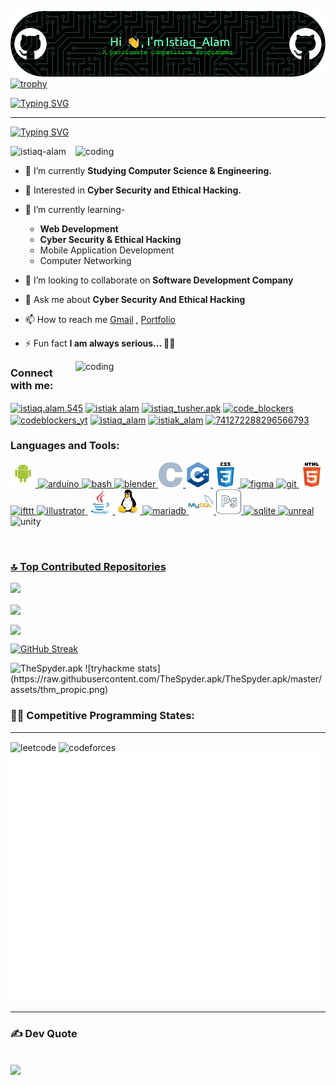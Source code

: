 ![logo](https://github.com/Istiaq-Alam/Istiaq-Alam/blob/main/Portfolio/assets/images/header-image.png)
[![trophy](https://github-profile-trophy.vercel.app/?username=Istiaq-Alam&theme=onestar&no-bg=true&no-frame=true)](https://github.com/ryo-ma/github-profile-trophy)
  
[![Typing SVG](https://readme-typing-svg.herokuapp.com?font=Fira+Code&weight=900&size=31&pause=2000&color=00F716&center=true&vCenter=true&multiline=true&width=1000&height=100&lines=%F0%9F%94%B0Istiaq+Alam%F0%9F%94%B0)](https://git.io/typing-svg)
<hr> 
<!-- <h1 align="center">🔰Istiaq Alam🔰</h1> -->

[![Typing SVG](https://readme-typing-svg.herokuapp.com?font=Fira+Code&weight=900&size=21&pause=2000&color=00F716&center=true&vCenter=true&multiline=true&width=1000&height=100&lines=%22Crafting+Innovative+Solutions%3A+Engineer+%7C+Designer+%7C+Developer%22)](https://git.io/typing-svg)

<!-- <h3 align="center">"Crafting Innovative Solutions: Engineer | Designer | Developer"</h3> -->

<img align="right" alt="coding" width="400" src="https://media.giphy.com/media/bJ4TVNYNUympPgcpem/giphy.gif?cid=790b7611ily2pvhfdw0hu2h4ryctkf1kvsho7keuamj1idcq&ep=v1_gifs_search&rid=giphy.gif&ct=g">

<p align="left"> <img src="https://komarev.com/ghpvc/?username=istiaq-alam&label=Profile%20views&color=0e75b6&style=flat" alt="istiaq-alam" /> </p>


- 🔭 I’m currently **Studying Computer Science & Engineering.**

- 👾 Interested in **Cyber Security and Ethical Hacking.**
  
- 🌱 I’m currently learning-
  - **Web Development**
  - **Cyber Security & Ethical Hacking**
  - Mobile Application Development
  - Computer Networking

- 👯 I’m looking to collaborate on **Software Development Company**

- 💬 Ask me about **Cyber Security And Ethical Hacking**

- 📫 How to reach me [Gmail](istiaqlm@gmail.com) , [Portfolio](https://istiaq-alam.vercel.app/)

- ⚡ Fun fact **I am always serious... 👨‍⚖️**
<img align="right" alt="coding" width="400" src="https://cdn.dribbble.com/users/2131993/screenshots/4948736/media/45dceb640723d72436c427add7966cf8.gif">
<h3 align="left">Connect with me:</h3>


<p align="left">
<a href="https://fb.com/istiaq.alam.545" target="blank"><img align="center" src="https://raw.githubusercontent.com/rahuldkjain/github-profile-readme-generator/master/src/images/icons/Social/facebook.svg" alt="istiaq.alam.545" height="30" width="40" /></a>
<a href="https://linkedin.com/in/istiak-alam-zsh" target="blank"><img align="center" src="https://raw.githubusercontent.com/rahuldkjain/github-profile-readme-generator/master/src/images/icons/Social/linked-in-alt.svg" alt="istiak alam" height="30" width="40" /></a>
<a href="https://instagram.com/istiaq_tusher.apk" target="blank"><img align="center" src="https://raw.githubusercontent.com/rahuldkjain/github-profile-readme-generator/master/src/images/icons/Social/instagram.svg" alt="istiaq_tusher.apk" height="30" width="40" /></a>
<a href="http://www.youtube.com/@Code_Blockers" target="blank"><img align="center" src="https://raw.githubusercontent.com/rahuldkjain/github-profile-readme-generator/master/src/images/icons/Social/youtube.svg" alt="code_blockers" height="30" width="40" /></a>
<a href="https://www.hackerrank.com/codeblockers_yt" target="blank"><img align="center" src="https://raw.githubusercontent.com/rahuldkjain/github-profile-readme-generator/master/src/images/icons/Social/hackerrank.svg" alt="codeblockers_yt" height="30" width="40" /></a>
<a href="https://codeforces.com/profile/istiaq_alam" target="blank"><img align="center" src="https://raw.githubusercontent.com/rahuldkjain/github-profile-readme-generator/master/src/images/icons/Social/codeforces.svg" alt="istiaq_alam" height="30" width="40" /></a>
<a href="https://www.leetcode.com/istiak_alam" target="blank"><img align="center" src="https://raw.githubusercontent.com/rahuldkjain/github-profile-readme-generator/master/src/images/icons/Social/leet-code.svg" alt="istiak_alam" height="30" width="40" /></a>
<a href="https://discord.gg/741272288296566793" target="blank"><img align="center" src="https://raw.githubusercontent.com/rahuldkjain/github-profile-readme-generator/master/src/images/icons/Social/discord.svg" alt="741272288296566793" height="30" width="40" /></a>
</p>


<h3 align="left">Languages and Tools:</h3>
<p align="left"> <a href="https://developer.android.com" target="_blank" rel="noreferrer"> <img src="https://raw.githubusercontent.com/devicons/devicon/master/icons/android/android-original-wordmark.svg" alt="android" width="40" height="40"/> </a> <a href="https://www.arduino.cc/" target="_blank" rel="noreferrer"> <img src="https://cdn.worldvectorlogo.com/logos/arduino-1.svg" alt="arduino" width="40" height="40"/> </a> <a href="https://www.gnu.org/software/bash/" target="_blank" rel="noreferrer"> <img src="https://www.vectorlogo.zone/logos/gnu_bash/gnu_bash-icon.svg" alt="bash" width="40" height="40"/> </a> <a href="https://www.blender.org/" target="_blank" rel="noreferrer"> <img src="https://download.blender.org/branding/community/blender_community_badge_white.svg" alt="blender" width="40" height="40"/> </a> <a href="https://www.cprogramming.com/" target="_blank" rel="noreferrer"> <img src="https://raw.githubusercontent.com/devicons/devicon/master/icons/c/c-original.svg" alt="c" width="40" height="40"/> </a> <a href="https://www.w3schools.com/cpp/" target="_blank" rel="noreferrer"> <img src="https://raw.githubusercontent.com/devicons/devicon/master/icons/cplusplus/cplusplus-original.svg" alt="cplusplus" width="40" height="40"/> </a> <a href="https://www.w3schools.com/css/" target="_blank" rel="noreferrer"> <img src="https://raw.githubusercontent.com/devicons/devicon/master/icons/css3/css3-original-wordmark.svg" alt="css3" width="40" height="40"/> </a> <a href="https://www.figma.com/" target="_blank" rel="noreferrer"> <img src="https://www.vectorlogo.zone/logos/figma/figma-icon.svg" alt="figma" width="40" height="40"/> </a> <a href="https://git-scm.com/" target="_blank" rel="noreferrer"> <img src="https://www.vectorlogo.zone/logos/git-scm/git-scm-icon.svg" alt="git" width="40" height="40"/> </a> <a href="https://www.w3.org/html/" target="_blank" rel="noreferrer"> <img src="https://raw.githubusercontent.com/devicons/devicon/master/icons/html5/html5-original-wordmark.svg" alt="html5" width="40" height="40"/> </a> <a href="https://ifttt.com/" target="_blank" rel="noreferrer"> <img src="https://www.vectorlogo.zone/logos/ifttt/ifttt-ar21.svg" alt="ifttt" width="40" height="40"/> </a> <a href="https://www.adobe.com/in/products/illustrator.html" target="_blank" rel="noreferrer"> <img src="https://www.vectorlogo.zone/logos/adobe_illustrator/adobe_illustrator-icon.svg" alt="illustrator" width="40" height="40"/> </a> <a href="https://www.java.com" target="_blank" rel="noreferrer"> <img src="https://raw.githubusercontent.com/devicons/devicon/master/icons/java/java-original.svg" alt="java" width="40" height="40"/> </a> <a href="https://www.linux.org/" target="_blank" rel="noreferrer"> <img src="https://raw.githubusercontent.com/devicons/devicon/master/icons/linux/linux-original.svg" alt="linux" width="40" height="40"/> </a> <a href="https://www.mysql.com/" target="_blank" rel="noreferrer"> 
<img src="https://www.vectorlogo.zone/logos/mariadb/mariadb-icon.svg" alt="mariadb" width="40" height="40"/> </a> <a href="https://www.mysql.com/" target="_blank" rel="noreferrer">
  <img src="https://raw.githubusercontent.com/devicons/devicon/master/icons/mysql/mysql-original-wordmark.svg" alt="mysql" width="40" height="40"/> </a> <a href="https://www.photoshop.com/en" target="_blank" rel="noreferrer"> <img src="https://raw.githubusercontent.com/devicons/devicon/master/icons/photoshop/photoshop-line.svg" alt="photoshop" width="40" height="40"/> </a> <a href="https://www.sqlite.org/" target="_blank" rel="noreferrer"> <img src="https://www.vectorlogo.zone/logos/sqlite/sqlite-icon.svg" alt="sqlite" width="40" height="40"/> </a> <a href="https://unrealengine.com/" target="_blank" rel="noreferrer"> <img src="https://raw.githubusercontent.com/kenangundogan/fontisto/036b7eca71aab1bef8e6a0518f7329f13ed62f6b/icons/svg/brand/unreal-engine.svg" alt="unreal" width="40" height="40"/> </a>
<img src="https://www.vectorlogo.zone/logos/unity3d/unity3d-icon.svg" alt="unity" width="40" height="40"/> </a> <a href="https://unrealengine.com/" target="_blank" rel="noreferrer">
 </p>

  <br>
  
### 🔝 Top Contributed Repositories
![](https://github-contributor-stats.vercel.app/api?username=Istiaq-Alam&limit=5&theme=transparent&combine_all_yearly_contributions=true)

<!-- <p align="left"><img align="center" width="400" src="https://github-readme-stats.vercel.app/api/top-langs?username=istiaq-alam&langs_count=8&show_icons=true&theme=transparent"/></p> -->
<p align="left"><img align="center" width="400" src="https://github-readme-stats.vercel.app/api/top-langs/?username=Istiaq-Alam&theme=transparent&hide_border=false&include_all_commits=false&count_private=false&layout=compact"/></p>

<a href="https://github.com/istiaq-alam/github-readme-stats">
  <img height=200 align="center" src="https://github-readme-stats.vercel.app/api?username=istiaq-alam&show_icons=true&theme=transparent" />
</a>
<a href="https://github.com/istiaq-alam/convoychat">


[![GitHub Streak](https://github-readme-streak-stats-salesp07.vercel.app?user=Istiaq-Alam&theme=transparent&currStreakNum=27EB12&fire=EBB114&dates=38ACEB&stroke=1D00EB)](https://git.io/streak-stats)





<img src="https://tryhackme-badges.s3.amazonaws.com/TheSpyder.apk.png" alt="TheSpyder.apk" />
![tryhackme stats](https://raw.githubusercontent.com/TheSpyder.apk/TheSpyder.apk/master/assets/thm_propic.png)



<h3 align="left">🐱‍👤 Competitive Programming States:</h3>
<hr><p><img align="center" src="https://leetcard.jacoblin.cool/Istiak_Alam?ext=heatmap" alt="leetcode"/>
<img align="center" height="300" src="https://codeforces-readme-stats.vercel.app/api/card?username=Istiaq_Alam&show_icons=true&theme=transparent" alt="codeforces"/>
<img align="center" height="400" width="500" src="https://github.com/istiaq-alam/cc-visualizer/blob/main/src/main/java/com/ccvisualizer/ccvisualizer/output.svg"></p>

---
### ✍️ Dev Quote
![](https://quotes-github-readme.vercel.app/api?type=horizontal&theme=tokyonight)
---
